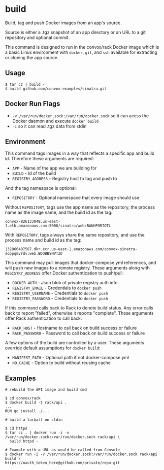 # build

Build, tag and push Docker images from an app's source.

Source is either a .tgz snapshot of an app directory or an URL to a git
repository and optional commit.

This command is designed to run in the convox/rack Docker image which is a
basic Linux environment with `docker`, `git`, and `ssh` available for extracting
or cloning the app source.

## Usage

```
$ tar cz | build -
$ build github.com/convox-examples/sinatra.git
```

## Docker Run Flags

* `-v /var/run/docker.sock:/var/run/docker.sock` so it can acess the Docker daemon and execute `docker build`
* `-i` so it can read .tgz data from stdin

## Environment

This command tags images in a way that reflects a specific app and build id. Therefore these arguments
are required:

* `APP` - Name of the app we are building for
* `BUILD` - Id of the build
* `REGISTRY_ADDRESS` - Registry host to tag and push to

And the tag namespace is optional:

* `REPOSITORY` - Optional namespace that every image should use

Without `REPOSITORY`, tags use the app name as the repository, the process name as the image name, and the build id as the tag:

```
convox-826133048.us-east-1.elb.amazonaws.com:5000/sinatra/web:BANHPORIOTL
```

With `REPOSITORY`, tags always share the same repository, and use the process name and build id as the tag:

```
132866487567.dkr.ecr.us-east-1.amazonaws.com/convox-sinatra-soppqmvrdv:web.BDQBBSNVTZD
```

This command may pull images that docker-compose.yml references, and will push new images to a remote registry.
These arguments along with `REGISTRY_ADDRESS` offer Docker authentication to push/pull:

* `DOCKER_AUTH` - Json blob of private registry auth info
* `REGISTRY_EMAIL` - Credentials to `docker push`
* `REGISTRY_USERNAME` - Credentials to `docker push`
* `REGISTRY_PASSWORD` - Credentials to `docker push`

If this command calls back to Rack to denote build status. Any error calls back to report "failed",
otherwise it reports "complete". These arguments offer Rack authentication to call back:

* `RACK_HOST` - Hostname to call back on build success or failure
* `RACK_PASSWORD` - Password to call back on build success or failure

A few options of the build are controlled by a user. These arguments override default assumptions for `docker build`:

* `MANIFEST_PATH` - Optional path if not docker-compose.yml
* `NO_CACHE` - Option to build without reusing cache

## Examples

    # rebuild the API image and build cmd

    $ cd convox/rack
    $ docker build -t rack/api .
    ...
    RUN go install ./...

    # build a tarball on stdin

    $ cd httpd
    $ tar cz . | docker run -i -v /var/run/docker.sock:/var/run/docker.sock rack/api \
      build httpd -

    # Example with a URL as would be called from Console
    $ docker run -i -v /var/run/docker.sock:/var/run/docker.sock rack/api build \
    https://oauth_token_here@github.com/private/repo.git
